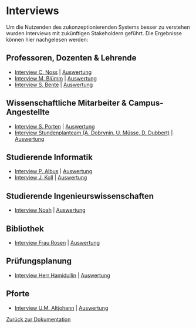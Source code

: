 # Interviews

Um die Nutzenden des zukonzeptionierenden Systems besser zu verstehen wurden Interviews mit zukünftigen Stakeholdern geführt. Die Ergebnisse können hier nachgelesen werden:

## Professoren, Dozenten & Lehrende

- [Interview C. Noss](./interview-noss-25.05.22.md) | [Auswertung](./auswertung/auswertung-noss.md)
- [Interview M. Blümm](./interview-bluemm-23.05.22.md) | [Auswertung](./auswertung/auswertung-bluemm.md)
- [Interview S. Bente](./interview-bente-25.05.22.md) | [Auswertung](./auswertung/) <!-- TODO: wo ist das ding? -->

## Wissenschaftliche Mitarbeiter & Campus-Angestellte

- [Interview S. Porten](./interview-porten-25.05.22.md) | [Auswertung](./auswertung/)  <!-- TODO: wo ist das ding? -->
- [Interview Stundenplanteam (A. Dobrynin, U. Müsse, D. Dubbert)](./interview-Stundenplanteam.md) | [Auswertung](./auswertung/auswertung-stundenplanteam.md)

## Studierende Informatik
- [Interview P. Albus](./interview-Patrick_Albus-08.07.2022.md) | [Auswertung](./auswertung/Chris_Anforderungen_aus_Interviews.md)
- [Interview J. Koll](./interview-Jan_Koll-08.07.2022.md) | [Auswertung](./auswertung/Chris_Anforderungen_aus_Interviews.md)

## Studierende Ingenieurswissenschaften
- [Interview Noah](./interview-Noah_Ingineur-08.07.2022.md) | [Auswertung](./auswertung/auswertung-noah-ingenieur.md)

## Bibliothek
- [Interview Frau Rosen](./interview-Rose_Bibliothek-08.07.2022.md) | [Auswertung](./auswertung/anforderungen-bruegger.md)

## Prüfungsplanung
- [Interview Herr Hamidullin](./interview-Albert_Hamidullin-10.06.22.md) | [Auswertung](./auswertung/anforderungen-bruegger.md)

## Pforte
- [Interview U.M. Altjohann](./interview-altjohann-09-06-2022.md) | [Auswertung](./auswertung/Chris_Anforderungen_aus_Interviews.md)



[Zurück zur Dokumentation](../docs/stakeholderanalyse/README.md)
